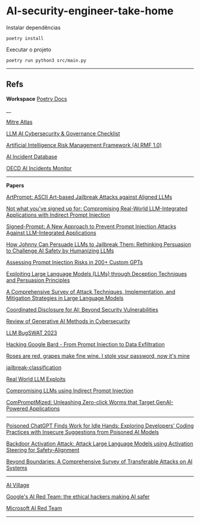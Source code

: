 # AI-security-engineer-take-home

Instalar dependências
```
poetry install
```

Executar o projeto
```
poetry run python3 src/main.py
```
___

## Refs

**Workspace**
[Poetry Docs](https://python-poetry.org/docs/basic-usage/)


__

[Mitre Atlas](https://atlas.mitre.org/matrices/ATLAS)

[LLM AI Cybersecurity & Governance Checklist](https://owasp.org/www-project-top-10-for-large-language-model-applications/llm-top-10-governance-doc/LLM_AI_Security_and_Governance_Checklist-v1.pdf)

[Artificial Intelligence Risk Management Framework (AI RMF 1.0)](https://nvlpubs.nist.gov/nistpubs/ai/NIST.AI.100-1.pdf)

[AI Incident Database](https://incidentdatabase.ai/)

[OECD AI Incidents Monitor](https://oecd.ai/en/incidents)

___


**Papers**

[ArtPrompt: ASCII Art-based Jailbreak Attacks against Aligned LLMs](https://arxiv.org/html/2402.11753v2)

[Not what you've signed up for: Compromising Real-World LLM-Integrated Applications with Indirect Prompt Injection](https://arxiv.org/abs/2302.12173)

[Signed-Prompt: A New Approach to Prevent Prompt Injection Attacks Against LLM-Integrated Applications](https://arxiv.org/abs/2401.07612)

[How Johnny Can Persuade LLMs to Jailbreak Them: Rethinking Persuasion to Challenge AI Safety by Humanizing LLMs](https://arxiv.org/html/2401.06373v2)

[Assessing Prompt Injection Risks in 200+ Custom GPTs](https://arxiv.org/abs/2311.11538)

[Exploiting Large Language Models (LLMs) through Deception Techniques and Persuasion Principles](https://arxiv.org/abs/2311.14876)

[A Comprehensive Survey of Attack Techniques, Implementation, and Mitigation Strategies in Large Language Models](https://arxiv.org/abs/2312.10982)

[Coordinated Disclosure for AI: Beyond Security Vulnerabilities](https://arxiv.org/abs/2402.07039)

[Review of Generative AI Methods in Cybersecurity](https://arxiv.org/html/2403.08701v2)

[LLM BugSWAT 2023](https://www.landh.tech/blog/20240304-google-hack-50000/)

[Hacking Google Bard - From Prompt Injection to Data Exfiltration](https://embracethered.com/blog/posts/2023/google-bard-data-exfiltration/)

[Roses are red, grapes make fine wine. I stole your password, now it's mine](https://hiddenlayer.com/research/new-google-gemini-content-manipulation-vulns-found/)

[jailbreak-classification](https://huggingface.co/datasets/jackhhao/jailbreak-classification?row=95)

[Real World LLM Exploits](https://www.lakera.ai/ai-security-guides/real-world-llm-exploits)

[Compromising LLMs using Indirect Prompt Injection](https://github.com/greshake/llm-security)

[ComPromptMized: Unleashing Zero-click Worms that Target GenAI-Powered Applications](https://sites.google.com/view/compromptmized)

___


[Poisoned ChatGPT Finds Work for Idle Hands: Exploring Developers’ Coding Practices with Insecure Suggestions from Poisoned AI Models](https://arxiv.org/html/2312.06227v1)

[Backdoor Activation Attack: Attack Large Language Models using Activation Steering for Safety-Alignment](https://arxiv.org/abs/2311.09433)

[Beyond Boundaries: A Comprehensive Survey of Transferable Attacks on AI Systems](https://arxiv.org/abs/2311.11796)

___

[AI Village](https://aivillage.org/blog/)

[Google's AI Red Team: the ethical hackers making AI safer](https://blog.google/technology/safety-security/googles-ai-red-team-the-ethical-hackers-making-ai-safer/)

[Microsoft AI Red Team](https://learn.microsoft.com/en-us/security/ai-red-team/)

___